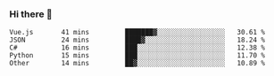 ### Hi there 👋

<!--START_SECTION:waka-->

```text
Vue.js       41 mins         ███████▓░░░░░░░░░░░░░░░░░   30.61 %
JSON         24 mins         ████▓░░░░░░░░░░░░░░░░░░░░   18.24 %
C#           16 mins         ███░░░░░░░░░░░░░░░░░░░░░░   12.38 %
Python       15 mins         ███░░░░░░░░░░░░░░░░░░░░░░   11.70 %
Other        14 mins         ██▓░░░░░░░░░░░░░░░░░░░░░░   10.89 %
```

<!--END_SECTION:waka-->

<!--
**Jonas-VanHaeken/Jonas-VanHaeken** is a ✨ _special_ ✨ repository because its `README.md` (this file) appears on your GitHub profile.

Here are some ideas to get you started:

- 🔭 I’m currently working on ...
- 🌱 I’m currently learning ...
- 👯 I’m looking to collaborate on ...
- 🤔 I’m looking for help with ...
- 💬 Ask me about ...
- 📫 How to reach me: ...
- 😄 Pronouns: ...
- ⚡ Fun fact: ...
-->
